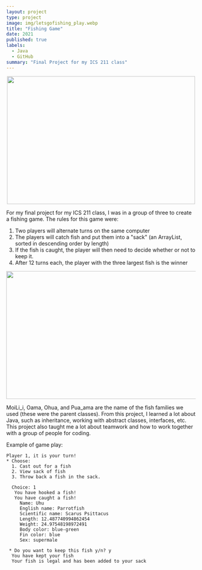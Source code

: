 ```yaml
---
layout: project
type: project
image: img/letsgofishing_play.webp
title: "Fishing Game"
date: 2021
published: true
labels:
  - Java
  - GitHub
summary: "Final Project for my ICS 211 class"
---
```

<p align="center">
<img src="https://supersimple.com/wp-content/uploads/2020/06/ten-1200w-blog.jpg" width="500" height="340">
</p>


For my final project for my ICS 211 class, I was in a group of three to create a fishing game. The rules for this game were:

1) Two players will alternate turns on the same computer
2) The players will catch fish and put them into a "sack" (an ArrayList, sorted in descending order by length)
3) If the fish is caught, the player will then need to decide whether or not to keep it.
4) After 12 turns each, the player with the three largest fish is the winner

<p align="center">
<img src="https://user-images.githubusercontent.com/279775/165010522-62a8f40d-7a9e-4496-9bb8-0686a603844a.png" width="550" height="340">
</p>

MoiLi_i, Oama, Ohua, and Pua_ama are the name of the fish families we used (these were the parent classes). From this project, I learned a lot about Java, such as inheritance, working with abstract classes, interfaces, etc. This project also taught me a lot about teamwork and how to work together with a group of people for coding. 

Example of game play:
```
Player 1, it is your turn! 
* Choose:
  1. Cast out for a fish
  2. View sack of fish
  3. Throw back a fish in the sack.
  
  Choice: 1
   You have hooked a fish!
   You have caught a fish!
     Name: Uhu
     English name: Parrotfish
     Scientific name: Scarus Psittacus
     Length: 12.487740994862454
     Weight: 24.97548198972491
     Body color: blue-green
     Fin color: blue
     Sex: supermale
     
 * Do you want to keep this fish y/n? y
  You have kept your fish
  Your fish is legal and has been added to your sack
  ```
